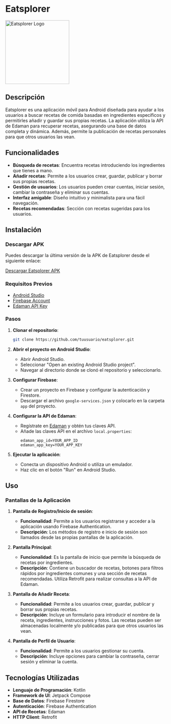 # Eatsplorer

<img src="https://github.com/alvaruty/Eatsplorer/assets/131477177/3e1e07f5-e099-493c-a5d7-a642e49c996e" alt="Eatsplorer Logo" width="200"/>

## Descripción

Eatsplorer es una aplicación móvil para Android diseñada para ayudar a los usuarios a buscar recetas de comida basadas en ingredientes específicos y permitirles añadir y guardar sus propias recetas. La aplicación utiliza la API de Edaman para recuperar recetas, asegurando una base de datos completa y dinámica. Además, permite la publicación de recetas personales para que otros usuarios las vean.

## Funcionalidades

- **Búsqueda de recetas**: Encuentra recetas introduciendo los ingredientes que tienes a mano.
- **Añadir recetas**: Permite a los usuarios crear, guardar, publicar y borrar sus propias recetas.
- **Gestión de usuarios**: Los usuarios pueden crear cuentas, iniciar sesión, cambiar la contraseña y eliminar sus cuentas.
- **Interfaz amigable**: Diseño intuitivo y minimalista para una fácil navegación.
- **Recetas recomendadas**: Sección con recetas sugeridas para los usuarios.

## Instalación

### Descargar APK

Puedes descargar la última versión de la APK de Eatsplorer desde el siguiente enlace:

[Descargar Eatsplorer APK](./eatsplorer.apk)

### Requisitos Previos

- [Android Studio](https://developer.android.com/studio)
- [Firebase Account](https://firebase.google.com/)
- [Edaman API Key](https://developer.edamam.com/)

### Pasos

1. **Clonar el repositorio**:
    ```bash
    git clone https://github.com/tuusuario/eatsplorer.git
    ```

2. **Abrir el proyecto en Android Studio**:
   - Abrir Android Studio.
   - Seleccionar "Open an existing Android Studio project".
   - Navegar al directorio donde se clonó el repositorio y seleccionarlo.

3. **Configurar Firebase**:
   - Crear un proyecto en Firebase y configurar la autenticación y Firestore.
   - Descargar el archivo `google-services.json` y colocarlo en la carpeta `app` del proyecto.

4. **Configurar la API de Edaman**:
   - Regístrate en [Edaman](https://developer.edamam.com/) y obtén tus claves API.
   - Añade las claves API en el archivo `local.properties`:
     ```
     edaman_app_id=YOUR_APP_ID
     edaman_app_key=YOUR_APP_KEY
     ```

5. **Ejecutar la aplicación**:
   - Conecta un dispositivo Android o utiliza un emulador.
   - Haz clic en el botón "Run" en Android Studio.

## Uso

### Pantallas de la Aplicación

1. **Pantalla de Registro/Inicio de sesión**:
   - **Funcionalidad**: Permite a los usuarios registrarse y acceder a la aplicación usando Firebase Authentication.
   - **Descripción**: Los métodos de registro e inicio de sesión son llamados desde las propias pantallas de la aplicación.

2. **Pantalla Principal**:
   - **Funcionalidad**: Es la pantalla de inicio que permite la búsqueda de recetas por ingredientes.
   - **Descripción**: Contiene un buscador de recetas, botones para filtros rápidos por ingredientes comunes y una sección de recetas recomendadas. Utiliza Retrofit para realizar consultas a la API de Edaman.

3. **Pantalla de Añadir Receta**:
   - **Funcionalidad**: Permite a los usuarios crear, guardar, publicar y borrar sus propias recetas.
   - **Descripción**: Incluye un formulario para introducir el nombre de la receta, ingredientes, instrucciones y fotos. Las recetas pueden ser almacenadas localmente y/o publicadas para que otros usuarios las vean.

4. **Pantalla de Perfil de Usuario**:
   - **Funcionalidad**: Permite a los usuarios gestionar su cuenta.
   - **Descripción**: Incluye opciones para cambiar la contraseña, cerrar sesión y eliminar la cuenta.

## Tecnologías Utilizadas

- **Lenguaje de Programación**: Kotlin
- **Framework de UI**: Jetpack Compose
- **Base de Datos**: Firebase Firestore
- **Autenticación**: Firebase Authentication
- **API de Recetas**: Edaman
- **HTTP Client**: Retrofit
